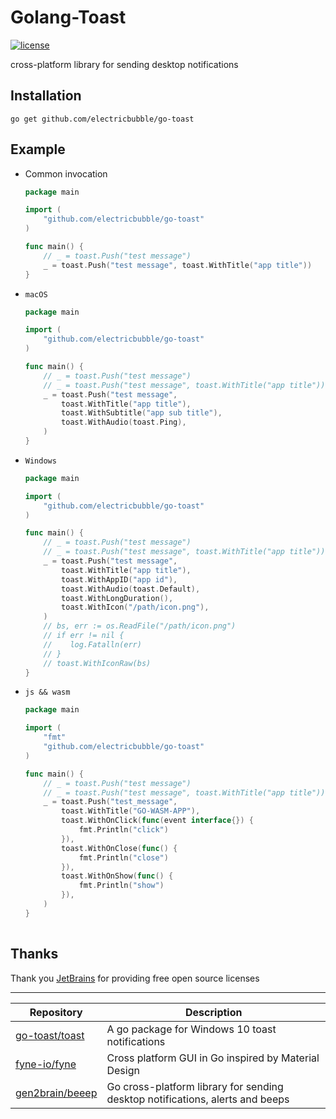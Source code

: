 # Golang-Toast

[![license](https://img.shields.io/github/license/electricbubble/go-toast)](https://github.com/electricbubble/go-toast/blob/master/LICENSE)

cross-platform library for sending desktop notifications

## Installation

```shell script
go get github.com/electricbubble/go-toast
```

## Example

- Common invocation
  ```go
  package main
  
  import (
      "github.com/electricbubble/go-toast"
  )
  
  func main() {
      // _ = toast.Push("test message")
      _ = toast.Push("test message", toast.WithTitle("app title"))
  }
  
  ```

- `macOS`
    ```go
    package main
    
    import (
        "github.com/electricbubble/go-toast"
    )
    
    func main() {
        // _ = toast.Push("test message")
        // _ = toast.Push("test message", toast.WithTitle("app title"))
        _ = toast.Push("test message",
            toast.WithTitle("app title"),
            toast.WithSubtitle("app sub title"),
            toast.WithAudio(toast.Ping),
        )
    }
    
    ```

- `Windows`
  ```go
  package main
  
  import (
      "github.com/electricbubble/go-toast"
  )
  
  func main() {
      // _ = toast.Push("test message")
      // _ = toast.Push("test message", toast.WithTitle("app title"))
      _ = toast.Push("test message",
          toast.WithTitle("app title"),
          toast.WithAppID("app id"),
          toast.WithAudio(toast.Default),
          toast.WithLongDuration(),
          toast.WithIcon("/path/icon.png"),
      )
      // bs, err := os.ReadFile("/path/icon.png")
      // if err != nil {
      // 	log.Fatalln(err)
      // }
      // toast.WithIconRaw(bs)
  }
  
  ```

- `js && wasm`
  ```go
  package main
  
  import (
      "fmt"
      "github.com/electricbubble/go-toast"
  )
  
  func main() {
      // _ = toast.Push("test message")
      // _ = toast.Push("test message", toast.WithTitle("app title"))
      _ = toast.Push("test_message",
          toast.WithTitle("GO-WASM-APP"),
          toast.WithOnClick(func(event interface{}) {
              fmt.Println("click")
          }),
          toast.WithOnClose(func() {
              fmt.Println("close")
          }),
          toast.WithOnShow(func() {
              fmt.Println("show")
          }),
      )
  }
    
  ```

## Thanks

Thank you [JetBrains](https://www.jetbrains.com/?from=gwda) for providing free open source licenses

---

Repository|Description
---|---
|[go-toast/toast](https://github.com/go-toast/toast)|A go package for Windows 10 toast notifications|
|[fyne-io/fyne](https://github.com/fyne-io/fyne)|Cross platform GUI in Go inspired by Material Design|
|[gen2brain/beeep](https://github.com/gen2brain/beeep)|Go cross-platform library for sending desktop notifications, alerts and beeps|

